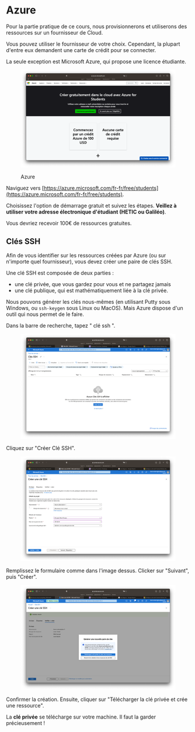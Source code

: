 # Azure

Pour la partie pratique de ce cours, nous provisionnerons et utiliserons des ressources sur un fournisseur de Cloud.

Vous pouvez utiliser le fournisseur de votre choix. Cependant, la plupart d'entre eux demandent une carte de crédit pour se connecter.

La seule exception est Microsoft Azure, qui propose une licence étudiante. 

<figure><img src="../graphics//azure-students.png" alt=""><figcaption><p>Azure</p></figcaption></figure>

Naviguez vers [https://azure.microsoft.com/fr-fr/free/students](https://azure.microsoft.com/fr-fr/free/students).

Choisissez l'option de démarrage gratuit et suivez les étapes. **Veillez à utiliser votre adresse électronique d'étudiant (HETIC ou Galiléo)**.

Vous devriez recevoir 100€ de ressources gratuites.

## Clés SSH

Afin de vous identifier sur les ressources créées par Azure (ou sur n'importe quel fournisseur), vous devez créer une paire de clés SSH.

Une clé SSH est composée de deux parties : 
- une clé privée, que vous gardez pour vous et ne partagez jamais
- une clé publique, qui est mathématiquement liée à la clé privée.

Nous pouvons générer les clés nous-mêmes (en utilisant Putty sous Windows, ou `ssh-keygen` sous Linux ou MacOS). Mais Azure dispose d'un outil qui nous permet de le faire.

Dans la barre de recherche, tapez " clé ssh ".

<figure><img src="../graphics/ssh-key-01.png" alt=""></figure>

Cliquez sur "Créer Clé SSH".

<figure><img src="../graphics/ssh-key-02.png" alt=""></figure>


Remplissez le formulaire comme dans l'image dessus. Clicker sur "Suivant", puis "Créer".

<figure><img src="../graphics/ssh-key-03.png" alt=""></figure>

Confirmer la création. Ensuite, cliquer sur "Télécharger la clé privée et crée une ressource".

La **clé privée** se télécharge sur votre machine. Il faut la garder précieusement !

